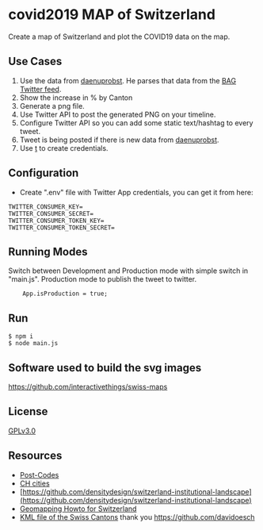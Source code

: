 # covid2019 MAP of Switzerland
Create a map of Switzerland and plot the COVID19 data on the map.

## Use Cases
1. Use the data from [daenuprobst](https://github.com/daenuprobst/covid19-cases-switzerland/blob/master/covid19_cases_switzerland.csv). He parses that data from the [BAG Twitter feed](https://twitter.com/BAG_OFSP_UFSP/).
2. Show the increase in % by Canton
3. Generate a png file.
4. Use Twitter API to post the generated PNG on your timeline.
5. Configure Twitter API so you can add some static text/hashtag to every tweet.
6. Tweet is being posted if there is new data from [daenuprobst](https://github.com/daenuprobst/).
7. Use [t](https://github.com/sferik/t) to create credentials.

## Configuration
-  Create ".env" file with Twitter App credentials, you can get it from here: [](https://developer.twitter.com)

```
TWITTER_CONSUMER_KEY=
TWITTER_CONSUMER_SECRET=
TWITTER_CONSUMER_TOKEN_KEY=
TWITTER_CONSUMER_TOKEN_SECRET=
```
## Running Modes
Switch between Development and Production mode with simple switch in "main.js".
Production mode to publish the tweet to twitter.

```
    App.isProduction = true;
```
## Run
```
$ npm i
$ node main.js
```
## Software used to build the svg images
https://github.com/interactivethings/swiss-maps

## License
[GPLv3.0](https://github.com/zdavatz/covid2019_ch_map/blob/master/LICENSE)

## Resources
* [Post-Codes](https://github.com/gamba/swiss-geolocation/blob/master/post-codes.csv)
* [CH cities](https://simplemaps.com/data/ch-cities)
* [https://github.com/densitydesign/switzerland-institutional-landscape](https://github.com/densitydesign/switzerland-institutional-landscape)
* [Geomapping Howto for Switzerland](https://echarts-maps.github.io/echarts-geomapping-book-en/howtos/switzerland/)
* [KML file of the Swiss Cantons](https://github.com/zdavatz/covid2019_ch_map/files/4358295/kantone_50m.zip) thank you https://github.com/davidoesch
